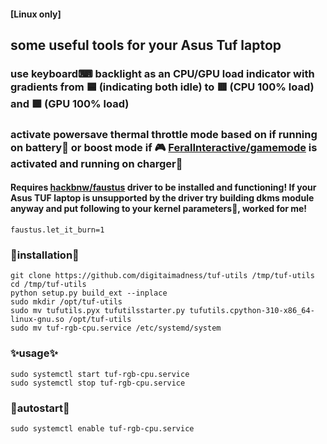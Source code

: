 #### [Linux only]
## some useful tools for your Asus Tuf laptop

### use keyboard⌨ backlight as an CPU/GPU load indicator with gradients from 🟦 (indicating both idle) to 🟥 (CPU 100% load) and 🟩 (GPU 100% load)

### activate powersave thermal throttle mode based on if running on battery🔋 or boost mode if 🎮 [FeralInteractive/gamemode](https://github.com/FeralInteractive/gamemode) is activated and running on charger🔌

#### Requires [hackbnw/faustus](https://github.com/hackbnw/faustus) driver to be installed and functioning! If your Asus TUF laptop is unsupported by the driver try building dkms module anyway and put following to your kernel parameters🫠, worked for me!
```
faustus.let_it_burn=1
```

### 🔨installation🔧
```
git clone https://github.com/digitaimadness/tuf-utils /tmp/tuf-utils
cd /tmp/tuf-utils  
python setup.py build_ext --inplace
sudo mkdir /opt/tuf-utils
sudo mv tufutils.pyx tufutilsstarter.py tufutils.cpython-310-x86_64-linux-gnu.so /opt/tuf-utils
sudo mv tuf-rgb-cpu.service /etc/systemd/system

```
### ✨usage✨
```
sudo systemctl start tuf-rgb-cpu.service  
sudo systemctl stop tuf-rgb-cpu.service  
```

### 🌄autostart🌄
```
sudo systemctl enable tuf-rgb-cpu.service  
```
